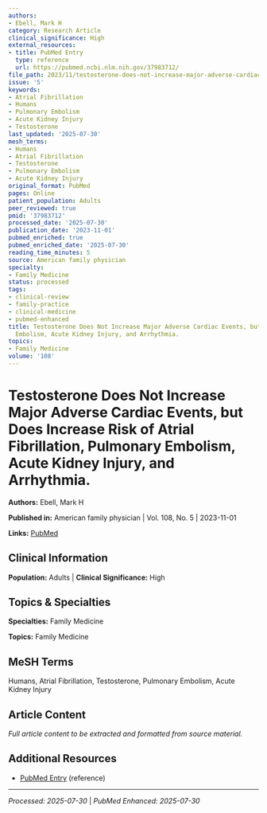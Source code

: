 ```yaml
---
authors:
- Ebell, Mark H
category: Research Article
clinical_significance: High
external_resources:
- title: PubMed Entry
  type: reference
  url: https://pubmed.ncbi.nlm.nih.gov/37983712/
file_path: 2023/11/testosterone-does-not-increase-major-adverse-cardiac-events.md
issue: '5'
keywords:
- Atrial Fibrillation
- Humans
- Pulmonary Embolism
- Acute Kidney Injury
- Testosterone
last_updated: '2025-07-30'
mesh_terms:
- Humans
- Atrial Fibrillation
- Testosterone
- Pulmonary Embolism
- Acute Kidney Injury
original_format: PubMed
pages: Online
patient_population: Adults
peer_reviewed: true
pmid: '37983712'
processed_date: '2025-07-30'
publication_date: '2023-11-01'
pubmed_enriched: true
pubmed_enriched_date: '2025-07-30'
reading_time_minutes: 5
source: American family physician
specialty:
- Family Medicine
status: processed
tags:
- clinical-review
- family-practice
- clinical-medicine
- pubmed-enhanced
title: Testosterone Does Not Increase Major Adverse Cardiac Events, but Does Increase Risk of Atrial Fibrillation, Pulmonary
  Embolism, Acute Kidney Injury, and Arrhythmia.
topics:
- Family Medicine
volume: '108'
---
```


# Testosterone Does Not Increase Major Adverse Cardiac Events, but Does Increase Risk of Atrial Fibrillation, Pulmonary Embolism, Acute Kidney Injury, and Arrhythmia.

**Authors:** Ebell, Mark H

**Published in:** American family physician | Vol. 108, No. 5 | 2023-11-01

**Links:** [PubMed](https://pubmed.ncbi.nlm.nih.gov/37983712/)

## Clinical Information

**Population:** Adults | **Clinical Significance:** High

## Topics & Specialties

**Specialties:** Family Medicine

**Topics:** Family Medicine

## MeSH Terms

Humans, Atrial Fibrillation, Testosterone, Pulmonary Embolism, Acute Kidney Injury

## Article Content

*Full article content to be extracted and formatted from source material.*

## Additional Resources

- [PubMed Entry](https://pubmed.ncbi.nlm.nih.gov/37983712/) (reference)

---

*Processed: 2025-07-30* | *PubMed Enhanced: 2025-07-30*
